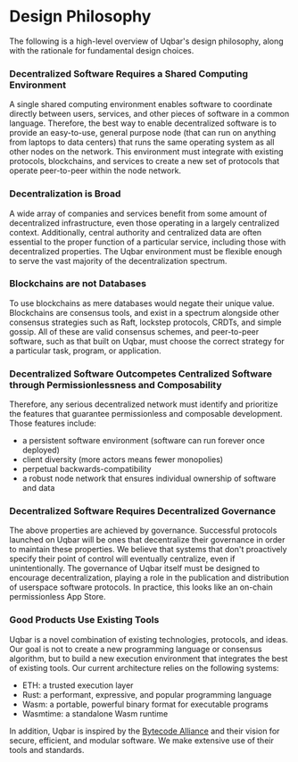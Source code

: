# Design Philosophy
The following is a high-level overview of Uqbar's design philosophy, along with the rationale for fundamental design choices.

### Decentralized Software Requires a Shared Computing Environment
A single shared computing environment enables software to coordinate directly between users, services, and other pieces of software in a common language.
Therefore, the best way to enable decentralized software is to provide an easy-to-use, general purpose node (that can run on anything from laptops to data centers) that runs the same operating system as all other nodes on the network.
This environment must integrate with existing protocols, blockchains, and services to create a new set of protocols that operate peer-to-peer within the node network.

### Decentralization is Broad
A wide array of companies and services benefit from some amount of decentralized infrastructure, even those operating in a largely centralized context.
Additionally, central authority and centralized data are often essential to the proper function of a particular service, including those with decentralized properties.
The Uqbar environment must be flexible enough to serve the vast majority of the decentralization spectrum.

### Blockchains are not Databases
To use blockchains as mere databases would negate their unique value.
Blockchains are consensus tools, and exist in a spectrum alongside other consensus strategies such as Raft, lockstep protocols, CRDTs, and simple gossip.
All of these are valid consensus schemes, and peer-to-peer software, such as that built on Uqbar, must choose the correct strategy for a particular task, program, or application.

### Decentralized Software Outcompetes Centralized Software through Permissionlessness and Composability
Therefore, any serious decentralized network must identify and prioritize the features that guarantee permissionless and composable development.
Those features include:
* a persistent software environment (software can run forever once deployed)
* client diversity (more actors means fewer monopolies)
* perpetual backwards-compatibility
* a robust node network that ensures individual ownership of software and data

### Decentralized Software Requires Decentralized Governance
The above properties are achieved by governance.
Successful protocols launched on Uqbar will be ones that decentralize their governance in order to maintain these properties.
We believe that systems that don't proactively specify their point of control will eventually centralize, even if unintentionally.
The governance of Uqbar itself must be designed to encourage decentralization, playing a role in the publication and distribution of userspace software protocols.
In practice, this looks like an on-chain permissionless App Store.

### Good Products Use Existing Tools
Uqbar is a novel combination of existing technologies, protocols, and ideas.
Our goal is not to create a new programming language or consensus algorithm, but to build a new execution environment that integrates the best of existing tools.
Our current architecture relies on the following systems:
* ETH: a trusted execution layer
* Rust: a performant, expressive, and popular programming language
* Wasm: a portable, powerful binary format for executable programs
* Wasmtime: a standalone Wasm runtime

In addition, Uqbar is inspired by the [Bytecode Alliance](https://bytecodealliance.org/) and their vision for secure, efficient, and modular software.
We make extensive use of their tools and standards.
